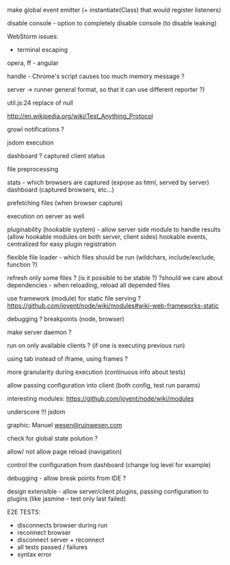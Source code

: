 make global event emitter (+ instantiate(Class) that would register listeners)


disable console - option to completely disable console (to disable leaking)

WebStorm issues:
- terminal escaping

opera, ff - angular

handle - Chrome's script causes too much memory message ?

server -> runner general format, so that it can use different reporter ?)

util.js:24 replace of null

http://en.wikipedia.org/wiki/Test_Anything_Protocol

growl notifications ?

jsdom execution

dashboard ? captured client status

file preprocessing

stats - which browsers are captured (expose as html, served by server)
dashboard (captured browsers, etc...)

prefetching files (when browser capture)

execution on server as well

pluginability (hookable system) - allow server side module to handle results
(allow hookable modules on both server, client sides)
hookable events, centralized for easy plugin registration

flexible file loader - which files should be run (wildchars, include/exclude, function ?)

refresh only some files ? (is it possible to be stable ?)
?should we care about dependencies - when reloading, reload all depended files

use framework (module) for static file serving ? https://github.com/joyent/node/wiki/modules#wiki-web-frameworks-static

debugging ? breakpoints (node, browser)

make server daemon ?

run on only available clients ? (if one is executing previous run)

using tab instead of iframe, using frames ?

more granularity during execution (continuous info about tests)

allow passing configuration into client (both config, test run params)

interesting modules:
https://github.com/joyent/node/wiki/modules

underscore
!!! jsdom

graphic:
Manuel wesen@ruinwesen.com

check for global state polution ?

allow/ not allow page reload (navigation)

control the configuration from dashboard (change log level for example)

debugging - allow break points from IDE ?

design extensible - allow server/client plugins, passing configuration to plugins (like jasmine - test only last failed)


E2E TESTS:
- disconnects browser during run
- reconnect browser
- disconnect server + reconnect
- all tests passed / failures
- syntax error
